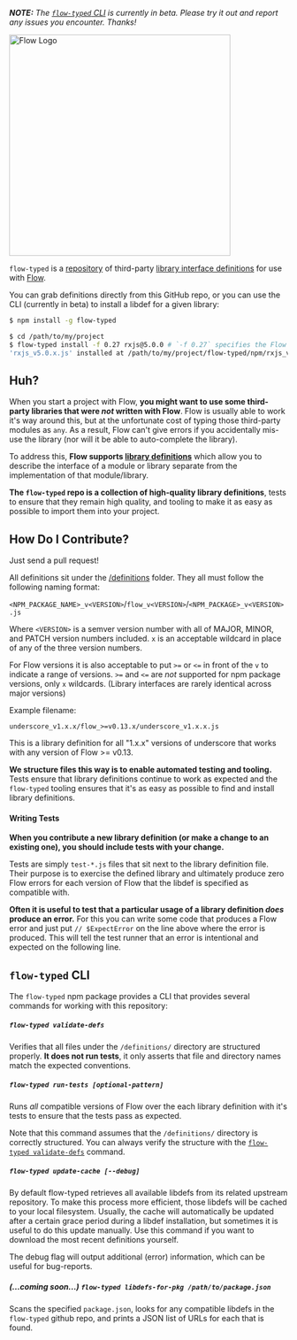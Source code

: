 _**NOTE:** The [`flow-typed` CLI](https://www.npmjs.com/package/flow-typed) is currently in beta. Please try it out and report any issues you encounter. Thanks!_

<img 
  alt="Flow Logo" 
  src="https://raw.githubusercontent.com/flowtype/flow-typed/master/flow-typed-logo.png"
  width="400"
/>

`flow-typed` is a [repository](https://github.com/flowtype/flow-typed/tree/master/definitions) of third-party 
[library interface definitions](http://flowtype.org/docs/third-party.html) 
for use with [Flow](http://flowtype.org/).

You can grab definitions directly from this GitHub repo, or you can use the CLI (currently in beta) to install a libdef for a given library:
```bash
$ npm install -g flow-typed

$ cd /path/to/my/project
$ flow-typed install -f 0.27 rxjs@5.0.0 # `-f 0.27` specifies the Flow version we're using for this project
'rxjs_v5.0.x.js' installed at /path/to/my/project/flow-typed/npm/rxjs_v5.0.xjs
```

## Huh?

When you start a project with Flow, **you might want to use some third-party 
libraries that were *not* written with Flow**. Flow is usually able to work it's 
way around this, but at the unfortunate cost of typing those third-party modules 
as `any`. As a result, Flow can't give errors if you accidentally mis-use the 
library (nor will it be able to auto-complete the library).

To address this, **Flow supports 
[library definitions](http://flowtype.org/docs/third-party.html)** which allow 
you to describe the interface of a module or library separate from the 
implementation of that module/library. 

**The `flow-typed` repo is a collection of high-quality library definitions**, 
tests to ensure that they remain high quality, and tooling to make it as easy as 
possible to import them into your project.

## How Do I Contribute?

Just send a pull request!

All definitions sit under the 
[/definitions](https://github.com/flowtype/flow-typed/tree/master/definitions) 
folder. They all must follow the following naming format:

`<NPM_PACKAGE_NAME>_v<VERSION>`/`flow_v<VERSION>`/`<NPM_PACKAGE>_v<VERSION>.js`

Where `<VERSION>` is a semver version number with all of MAJOR, MINOR, and PATCH
version numbers included. `x` is an acceptable wildcard in place of any of the 
three version numbers. 

For Flow versions it is also acceptable to put `>=` or `<=` in front of
the `v` to indicate a range of versions. `>=` and `<=` are *not* supported for
npm package versions, only `x` wildcards. (Library interfaces are rarely
identical across major versions)

Example filename:

`underscore_v1.x.x/flow_>=v0.13.x/underscore_v1.x.x.js`

This is a library definition for all "1.x.x" versions of underscore that works
with any version of Flow >= v0.13.

**We structure files this way is to enable automated testing and tooling.**
Tests ensure that library definitions continue to work as expected and the
`flow-typed` tooling ensures that it's as easy as possible to find and install 
library definitions.

#### Writing Tests

**When you contribute a new library definition (or make a change to an existing 
one), you should include tests with your change.**

Tests are simply `test-*.js` files that sit next to the library definition 
file. Their purpose is to exercise the defined library and ultimately produce
zero Flow errors for each version of Flow that the libdef is specified as 
compatible with.

**Often it is useful to test that a particular usage of a library definition 
*does* produce an error.** For this you can write some code that produces a Flow 
error and just put `// $ExpectError` on the line above where the error is 
produced. This will tell the test runner that an error is intentional and 
expected on the following line.

## `flow-typed` CLI

The `flow-typed` npm package provides a CLI that provides several commands for
working with this repository:

##### `flow-typed validate-defs`

Verifies that all files under the `/definitions/` directory are structured 
properly. **It does not run tests**, it only asserts that file and directory 
names match the expected conventions.

##### `flow-typed run-tests [optional-pattern]`

Runs *all* compatible versions of Flow over the each library definition with 
it's tests to ensure that the tests pass as expected.

Note that this command assumes that the `/definitions/` directory is correctly 
structured. You can always verify the structure with the 
[`flow-typed validate-defs`](#flow-typed-validate-defs) command.

##### `flow-typed update-cache [--debug]`

By default flow-typed retrieves all available libdefs from its related upstream
repository. To make this process more efficient, those libdefs will be cached to
your local filesystem. Usually, the cache will automatically be updated after a
certain grace period during a libdef installation, but sometimes it is useful to
do this update manually. Use this command if you want to download the most
recent definitions yourself.

The debug flag will output additional (error) information, which can be useful for
bug-reports.

##### *(...coming soon...)* `flow-typed libdefs-for-pkg /path/to/package.json`

Scans the specified `package.json`, looks for any compatible libdefs in the 
`flow-typed` github repo, and prints a JSON list of URLs for each that is found.
